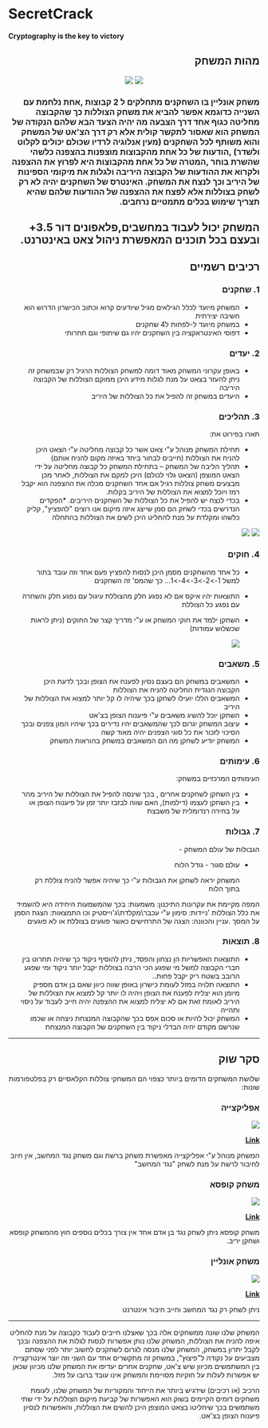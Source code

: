 # SecretCrack

**Cryptography is the key to victory**

<div dir='rtl' lang='he'>
 
## מהות המשחק

 <p align="center">
  <img src="https://github.com/V-LGame/SecretCrack/blob/main/img/images.jpg" />
  <img src="https://github.com/V-LGame/SecretCrack/blob/main/img/201116_submarine-1026x684.jpg" />
 </p> 
 
### משחק אונליין בו השחקנים מתחלקים ל 2 קבוצות ,אחת נלחמת עם השנייה כדוגמא אפשר להביא את משחק הצוללות כך שהקבוצה מחליטה כגוף אחד דרך הצבעה מה יהיה הצעד הבא  שלהם הנקודה של המשחק הוא שאסור לתקשר קולית אלא רק דרך הצ'אט של המשחק והוא משותף לכל השחקנים (מעין אנלוגיה לרדיו שכולם יכולים לקלוט ולשדר) ,הודעות של כל אחת מהקבוצות מוצפנות בהצפנה כלשהי שהשרת בוחר ,המטרה של כל אחת מהקבוצות היא לפרוץ את ההצפנה ולקרוא את ההודעות של הקבוצה היריבה ולגלות את מיקומי הספינות של היריב וכך לנצח את המשחק. האינטרס של השחקנים יהיה לא רק לשחק בצוללות אלא לפצח את ההצפנה של ההודעות שלהם שהיא תצריך שימוש בכלים מתמטיים נרחבים.
המשחק יכול לעבוד במחשבים,פלאפונים דור 3.5+ ובעצם בכל תוכנים המאפשרת ניהול צאט באינטרנט.
---


## רכיבים רשמיים


### 1. שחקנים

* המשחק מיועד לכלל הגילאים מגיל שיודעים קרוא וכתוב הכישרון הדרוש הוא חשיבה יצירתית
* במשחק מיועד ל-לפחות ל4 שחקנים
* דפוסי האינטראקציה בין השחקנים יהיו גם שיתופי וגם תחרותי

### 2. יעדים

* באופן עקרוני המשחק מאוד דומה למשחק הצוללות הרגיל רק שבמשחק זה ניתן להעזר בצאט על מנת לגלות מידע היכן ממוקם הצוללות של הקבוצה היריבה
* היעדים במשחק זה להפיל את כל הצוללות של היריב 


### 3. תהליכים

תארו בפירוט את:

* תחילת המשחק מנוהל ע"י צאט אשר כל קבוצה מחליטה ע"י הצאט היכן להניח את הצוללות (חייבים לבחור ביחד באיזה מקום להניח אותם)
*	תהליך הליבה של המשחק – בתחילת המשחק כל קבוצה מחליטה על ידי הצאט המוצפן (הצאט גלוי לכולם) היכן למקם את הצוללות, לאחר מכן מבצעים משחק צוללות רגיל אם אחד השחקנים מכלה את ההצפנה הוא יקבל רמז ויוכל למצוא את הצוללות של היריב בקלות.
*	בכדי לנצח יש להפיל את כל הצוללות של השחקנים היריבים.
*הפקדים הנדרשים בכדי לשחק הם סמן שייצג איזה מיקום אנו רוצים "להפציץ", קליק כלשהו ומקלדת על מנת להחליט היכן לשים את הצוללות בהתחלה

 <img src="https://github.com/V-LGame/SecretCrack/blob/main/img/chat.jpg" />

  <img src="https://github.com/V-LGame/SecretCrack/blob/main/img/Tactic1_ghuy.gif" />

### 4. חוקים

* כל אחד מהשחקנים מסמן היכן לנסות להפציץ פעם אחד וזה עובד בתור למשל 1->2->3->4->1... כך שהמס' זה השחקנים
* התוצאות יהיו איקס אם לא נפגע חלק מהצוללת עיגול עם נפגע חלק והשחרה עם נפגע כל הצוללת
* השחקן ילמד את חוקי המשחק או ע"י מדריך קצר של החוקים (ניתן לראות שכשלוש עמודות)

 
  <img src="https://github.com/V-LGame/SecretCrack/blob/main/img/images.png" />
 
### 5. משאבים

* המשאבים במשחק הם בעצם נסיון לפענח את הצופן ובכך לדעת היכן הקבוצה הנגדית החליטה להניח את הצוללות
*  המשאבים הללו יועילו לשחקן בכך שיהיה לו קל יותר למצוא את הצוללות של היריב
*  השחקן יוכל להשיג משאבים ע"י פיענוח הצופן בצ'אט
*  עיצוב המשחק יגרום לכך שהמשאבים יהיו נדירים בכך שיהיו המון צפנים ובכך הסיכוי לזכור את כל סוגי הצפנים יהיה מאוד קשה
*  המשחק יודיע לשחקן מה הם המשאבים במשחק בהוראות המשחק
 
### 6. עימותים

העימותים המרכזיים במשחק:

* בין השחקן לשחקנים אחרים , בכך שינסה להפיל את הצוללות של היריב מהר
* בין השחקן לעצמו (דילמות), האם שווה לבזבז יותר זמן על פיענוח הצופן או על בחירה רנדומלית של משבצת 


### 7. גבולות

הגבולות של עולם המשחק - 
* עולם סגור - גודל הלוח 

  המשחק יראה לשחקן את הגבולות ע"י כך שיהיה אפשר להניח צוללת רק בתוך הלוח 
 
 המפה מקיימת את עקרונות התיכנון:
 משמעות: בכך שהמשמעות היחידה היא להשמיד את כלל הצוללות
 'ניידות: סימון ע"י עכבר\מקלדת\ג'וייסטיק וכו
 התמצאות: הצגת הסמן על המסך
 .עניין והכוונה: הצגה של התרחישים כאשר פוגעים בצוללת או לא פוגעים


### 8. תוצאות

* התוצאות האפשריות הן נצחון והפסד, ניתן להוסיף ניקוד כך שיהיה תחרוט בין חברי הקבוצה למשל מי שפגע הכי הרבה בצוללות יקבל יותר ניקוד ומי שפגע הרובב בשטח ריק יקבל פחות.. 
* התוצאה תלויה במזל לעומת כישרון באופן שווה כיוון שאם בן אדם מספיק מיומן הוא יצליח לפענח את הצופן ויהיה לו יותר קל למצוא את הצוללות של היריב לאומת זאת אם לא יצליח למצוא את ההצפנה יהיה חייב לעבוד על ניסוי ותהייה 
* המשחק יכול להיות או סכום אפס בכך שהקבוצה המנצחת ניצחה או שכמו שנרשם מקודם יהיה הבדלי ניקוד בין השחקנים של הקבוצה המנצחת

---

## סקר שוק


שלושת המשחקים הדומים ביותר כצפוי הם המשחקי צוללות הקלאסיים רק בפלטפורמות שונות:

 ### אפליקצייה
 
   <img src="https://github.com/V-LGame/SecretCrack/blob/main/img/gdfgdf.png" />
 
 **[Link](https://play.google.com/store/apps/details?id=com.saharon.saharon.tsolelot&hl=iw&gl=US)**
 
 המשחק מנוהל ע"י אפליקצייה מאפשרת משחק ברשת וגם משחק נגד המחשב, אין חיוב לחיבור לרשת על מנת לשחק "נגד המחשב"
 

### משחק קופסא
  
 <img src="https://github.com/V-LGame/SecretCrack/blob/main/img/za.png" />
 
 **[Link](https://www.zap.co.il/model.aspx?modelid=696397)**
 
  משחק קופסא ניתן לשחק נגד בן אדם אחד אין צורך בכלים נוספים חוץ מהמשחק קופסא ושחקן יריב.
    
 
### משחק אונליין

   <img src="https://github.com/V-LGame/SecretCrack/blob/main/img/yo.png" />

  **[Link](http://games.yo-yoo.co.il/games_play.php?game=5013)**
 
 ניתן לשחק רק נגד המחשב וחייב חיבור אינטרנט
 
 ---
 המשחק שלנו שונה ממשחקים אלה בכך שאצלנו חייבים לעבוד כקבוצה על מנת להחליט איפה להניח את הצוללות, המשחק שלנו נותן אפשרות לנסות לגלות את ההצפנה ובכך לקבל יתרון במשחק, המשחק שלנו מנסה לגרום לשחקנים לחשוב יותר לפני שסתם מצביעים על נקודה ל"פיצוץ", במשחק זה מתקשרים אחד עם השני וזה יוצר אינטרקצייה בין המשתמשים מכיוון שיש צ'אט, שחקנים אחרים יעדיפו את המשחק שלנו מכיוון שכאן יש אפשרות לעלות על חוקיות מסויימת והמשחק אינו עובד ברובו על מזל.
  
הרכיב (או רכיבים) שידגיש ביותר את הייחוד והמקוריות של המשחק שלנו, לעומת משחקים דומים הקיימים בשוק הוא האפשרות של קביעת מיקום הצוללות על ידי שתי משתמשים בכך שיחליטו בצאט המוצפן היכן להשים את הצוללות, והאפשרות לנסיון פיענוח הצופן בצ'אט. 


</div>



